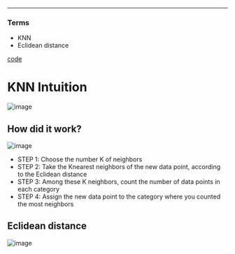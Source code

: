 ****
### Terms
- KNN
- Eclidean distance

[code](https://github.com/EricChoii/ai-boot-camp-ablearn/blob/main/ai/classification/codes/k_nearest_neighbors.ipynb)

# KNN Intuition
![image](https://user-images.githubusercontent.com/39285147/178264975-cbcd6ecf-396a-4aae-af13-b10957c9eae1.png)

## How did it work?
![image](https://user-images.githubusercontent.com/39285147/178265534-fe4dedc0-7c7a-403b-a1f1-0f8a48dc82d7.png)

- STEP 1: Choose the number K of neighbors
- STEP 2: Take the Knearest neighbors of the new data point, according to the Eclidean distance
- STEP 3: Among these K neighbors, count the number of data points in each category
- STEP 4: Assign the new data point to the category where you counted the most neighbors

## Eclidean distance
![image](https://user-images.githubusercontent.com/39285147/178265398-d2498983-0efd-4d6c-82c6-b6d2b0cf5749.png)
